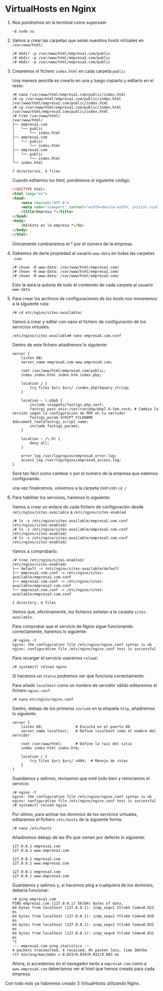 # VirtualHosts en Nginx

1) Nos pondremos en la terminal como superuser

    ~~~
    ~$ sudo su
    ~~~

2) Vamos a crear las carpetas que serán nuestros *hosts* virtuales en `/var/www/html/`

    ~~~
    /# mkdir -p /var/www/html/empresa1.com/public
    /# mkdir -p /var/www/html/empresa2.com/public
    /# mkdir -p /var/www/html/empresa3.com/public
    ~~~

3) Crearemos el fichero `index.html` en cada carpeta `public`

    Una manera sencilla es crearlo en una y luego copiarlo y editarlo en el resto:
    ~~~
    /# nano /var/www/html/empresa1.com/public/index.html
    /# cp /var/www/html/empresa1.com/public/index.html /var/www/html/empresa2.com/public/index.html
    /# cp /var/www/html/empresa1.com/public/index.html /var/www/html/empresa3.com/public/index.html
    /# tree /var/www/html/
    /var/www/html/
    ├── empresa1.com
    │   └── public
    │       └── index.html
    ├── empresa2.com
    │   └── public
    │       └── index.html
    ├── empresa3.com
    │   └── public
    │       └── index.html
    └── index.html

    7 directories, 4 files
    ~~~

    Cuando editemos los html, pondremos el siguiente código:
    ```html
    <!DOCTYPE html>
    <html lang="en">
    <head>
        <meta charset="UTF-8">
        <meta name="viewport" content="width=device-width, initial-scale=1.0">
        <title>Empresa *</title>
    </head>
    <body>
        <h1>Esta es la empresa *</h1>
    </body>
    </html>
    ```
    Únicamente cambiaremos el * por el número de la empresa.

4) Debemos de darle propiedad al usuario `www-data` en todas las carpetas `.com`:

    ~~~
    /# chown -R www-data: /var/www/html/empresa1.com/
    /# chown -R www-data: /var/www/html/empresa2.com/
    /# chown -R www-data: /var/www/html/empresa3.com/
    ~~~
    Esto le dará la autoría de todo el contenido de cada carpeta al usuario `www-data`

5) Para crear los archivos de configuraciones de los *hosts* nos moveremos a la siguiente ruta:

    ~~~
    /# cd etc/nginx/sites-available/
    ~~~
    
    Vamos a crear y editar con nano el fichero de configuración de los servicios virtuales.

    ~~~
    /etc/nginx/sites-available# nano empresaX.com.conf
    ~~~

    Dentro de este fichero añadiremos lo siguiente:

    ~~~
    server {
        listen 80;
        server_name empresaX.com www.empresaX.com;

        root /var/www/html/empresaX.com/public;
        index index.html index.htm index.php;

        location / {
            try_files $uri $uri/ /index.php?$query_string;
        }

        location ~ \.php$ {
            include snippets/fastcgi-php.conf;
            fastcgi_pass unix:/var/run/php/php7.4-fpm.sock; # Cambia la versión según la configuración de PHP en tu servidor
            fastcgi_param SCRIPT_FILENAME $document_root$fastcgi_script_name;
            include fastcgi_params;
        }

        location ~ /\.ht {
            deny all;
        }

        error_log /var/log/nginx/empresaX_error.log;
        access_log /var/log/nginx/empresaX_access.log;
    }

    ~~~

    Será tan fácil como cambiar `X` por el número de la empresa que estemos configurando.

    una vez finalicemos, volvemos a la carpeta root con `cd /`

6) Para habilitar los servicios, haremos lo siguiente:

    Vamos a crear un enlace de cada fichero de configuración desde `/etc/nginx/sites-available` a `/etc/nginx/sites-enabled`

    ~~~
    /# ln -s /etc/nginx/sites-available/empresa1.com.conf /etc/nginx/sites-enabled/
    /# ln -s /etc/nginx/sites-available/empresa2.com.conf /etc/nginx/sites-enabled/
    /# ln -s /etc/nginx/sites-available/empresa3.com.conf /etc/nginx/sites-enabled/
    ~~~

    Vamos a comprobarlo:

    ~~~
    /# tree /etc/nginx/sites-enabled/
    /etc/nginx/sites-enabled/
    ├── default -> /etc/nginx/sites-available/default
    ├── empresa1.com.conf -> /etc/nginx/sites-available/empresa1.com.conf
    ├── empresa2.com.conf -> /etc/nginx/sites-available/empresa2.com.conf
    └── empresa3.com.conf -> /etc/nginx/sites-available/empresa3.com.conf

    1 directory, 4 files
    ~~~

    Vemos que, efectivamente, los ficheros señalan a la carpeta `sites-available`.

    Para comprobar que el servicio de Nginx sigue funcionando correctamente, haremos lo siguiente:

    ~~~
    /# nginx -t
    nginx: the configuration file /etc/nginx/nginx.conf syntax is ok
    nginx: configuration file /etc/nginx/nginx.conf test is successful
    ~~~

    Para recargar el servicio usaremos `reload`:

    ~~~
    /# systemctl reload nginx
    ~~~

    Si hacemos un `status` podremos ver que funciona correctamente.

    Para añadir `localhost` como un nombre de servidor válido editaremos el fichero `nginx.conf`:

    ~~~
    /# nano etc/nginx/nginx.conf 
    ~~~

    Dentro, debajo de los primeros `include` en la etiqueta `http`, añadiremos lo siguiente:

    ~~~
    server {
        listen 80;               # Escucha en el puerto 80
        server_name localhost;   # Define localhost como el nombre del servidor

        root /var/www/html;      # Define la raíz del sitio
        index index.html index.htm;

        location / {
            try_files $uri $uri/ =404;  # Manejo de rutas
        }
    }
    ~~~

    Guardamos y salimos, revisamos que esté todo bien y reiniciamos el servicio:

    ~~~
    /# nginx -t
    nginx: the configuration file /etc/nginx/nginx.conf syntax is ok
    nginx: configuration file /etc/nginx/nginx.conf test is successful
    /# systemctl reload nginx
    ~~~

    Por último, para activar los dominios de los servicios virtuales, editaremos el fichero `/etc/hosts` de la siguiente forma:

    ~~~
    /# nano /etc/hosts
    ~~~

    Añadiremos debajo de las IPs que vienen por defecto lo siguiente:

    ~~~
    127.0.0.1 empresa1.com
    127.0.0.1 www.empresa1.com

    127.0.0.1 empresa2.com
    127.0.0.1 www.empresa2.com

    127.0.0.1 empresa3.com
    127.0.0.1 www.empresa3.com
    ~~~

    Guardamos y salimos y, si hacemos ping a cualquiera de los dominios, debería funcionar:

    ~~~
    /# ping empresa1.com
    PING empresa1.com (127.0.0.1) 56(84) bytes of data.
    64 bytes from localhost (127.0.0.1): icmp_seq=1 ttl=64 time=0.023 ms
    64 bytes from localhost (127.0.0.1): icmp_seq=2 ttl=64 time=0.030 ms
    64 bytes from localhost (127.0.0.1): icmp_seq=3 ttl=64 time=0.032 ms
    64 bytes from localhost (127.0.0.1): icmp_seq=4 ttl=64 time=0.031 ms
    ^C
    --- empresa1.com ping statistics ---
    4 packets transmitted, 4 received, 0% packet loss, time 3047ms
    rtt min/avg/max/mdev = 0.023/0.029/0.032/0.003 ms
    ~~~

    Ahora, si accedemos en el navegador tanto a `empresaX.com` como a `www.empresaX.com` deberíamos ver el html que hemos creado para cada empresa.

Con todo esto ya habremos creado 3 VirtualHosts utilizando Nginx.